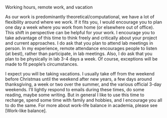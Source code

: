 Working hours, remote work, and vacation

As our work is predominantly theoretical/computational, we have a lot of flexibility around where we work. If it fits you, I would encourage you to plan one day a week where you work from home (or elsewhere out of office). This shift in perspective can be helpful for your work. I encourage you to take advantage of this time to think freely and critically about your project and current approaches. I do ask that you plan to attend lab meetings in person. In my experience, remote attendance encourages people to listen (at best), rather than participate, in lab meetings. Also, I do ask that you plan to be physically in lab 3-4 days a week. Of course, exceptions will be made to fit people’s circumstances.

I expect you will be taking vacations. I usually take off from the weekend before Christmas until the weekend after new years, a few days around thanksgiving, a week or two over the summer, and the various official 3-day weekends. I’ll lightly respond to emails during these times, do some reading, maybe some writing. But in general I like to use this time to recharge, spend some time with family and hobbies, and I encourage you all to do the same. For more about work-life balance in academia, please see [Work-like balance].
